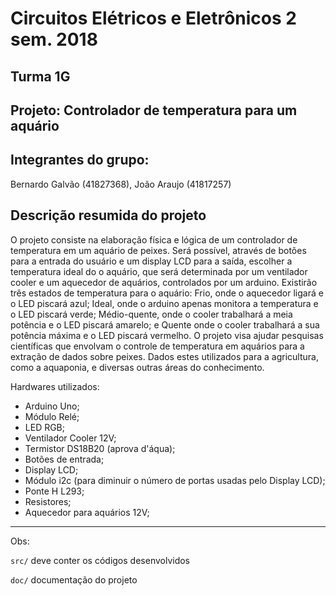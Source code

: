 # Circuitos Elétricos e Eletrônicos 2 sem. 2018

## Turma 1G
## Projeto: Controlador de temperatura para um aquário
## Integrantes do grupo:

Bernardo Galvão (41827368),
João Araujo (41817257)

## Descrição resumida do projeto

O projeto consiste na elaboração física e lógica de um controlador de temperatura em um aquário de peixes.
Será possível, através de botões para a entrada do usuário e um display LCD para a saída, escolher a temperatura ideal do o aquário, 
que será determinada por um ventilador cooler e um aquecedor de aquários, controlados por um arduino. 
Existirão três estados de temperatura para o aquário: Frio, onde o aquecedor ligará e o LED piscará azul; Ideal, onde o arduino apenas
monitora a temperatura e o LED piscará verde; Médio-quente, onde o cooler trabalhará a meia potência e o LED piscará amarelo; e Quente onde o cooler trabalhará a sua potência máxima e o LED piscará vermelho. 
O projeto visa ajudar pesquisas científicas que envolvam o controle de temperatura em aquários para a extração de dados sobre peixes.
Dados estes utilizados para a agricultura, como a aquaponia, e diversas outras áreas do conhecimento. 

Hardwares utilizados:
- Arduino Uno;
- Módulo Relé;
- LED RGB;
- Ventilador Cooler 12V;
- Termistor DS18B20 (aprova d'áqua);
- Botões de entrada;
- Display LCD;
- Módulo i2c (para diminuir o número de portas usadas pelo Display LCD);
- Ponte H L293;
- Resistores;
- Aquecedor para aquários 12V;

_______________________________________
Obs:

`src/` deve conter os códigos desenvolvidos

`doc/` documentação do projeto
